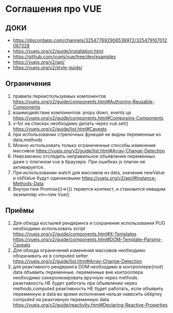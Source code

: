 # Соглашения про VUE

## ДОКИ

* https://discordapp.com/channels/325477692906536972/325479107012067328
* https://vuejs.org/v2/guide/installation.html
* https://github.com/vuejs/vue/tree/dev/examples
* https://vuejs.org/v2/api/
* https://vuejs.org/v2/style-guide/

## Ограничения

1. правила переиспользуемых компонентов
   https://vuejs.org/v2/guide/components.html#Authoring-Reusable-Components
1. взаимодействие компонентов: props down, events up
    https://vuejs.org/v2/guide/components.html#Composing-Components
1. v-for на списках необходимо делать через vue.set()
     https://vuejs.org/v2/guide/list.html#Caveats
1. при использовании стрелочных функций не видны переменные из data,methods
1. Можно использовать только ограниченные способы изменения массивов
  https://vuejs.org/v2/guide/list.html#Array-Change-Detection
1. Невозможно отследить неправильное объявление переменных даже с плагином vue в браузере. При ошибках js плагин не активируется.
1. При использовании watch для массивов из data, значения newValue и oldValue будут одинаковыми
	https://vuejs.org/v2/api/#Instance-Methods-Data  
1. Внутри new Promise(()=>{}) теряется контекст, и становится невидим экземпляр vm=new Vue()
  
## Приёмы

1. Для обхода костылей рендеринга и сохранения использования PUG необходимо использовать script
  https://vuejs.org/v2/guide/components.html#X-Templates
  https://vuejs.org/v2/guide/components.html#DOM-Template-Parsing-Caveats
1. Для обхода ограничений изменения массивов необходимо оборачивать их в computed setter
     https://vuejs.org/v2/guide/list.html#Array-Change-Detection 
1. для реактивного рендеринга DOM необходимо в контроллере(root) data объявить переменные.
	переменные вне контроллера необходимо синхронизировать вручную через methods.
	реактивность НЕ будет работать при объявлении через methods,computed
	реактивность НЕ будет работать, если объявить переменную в data во время исполнения
	нельзя навесить обёртку computed на реактивную переменную data 
  https://vuejs.org/v2/guide/reactivity.html#Declaring-Reactive-Properties
  
